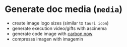 # Generate doc media (`media`)

- create image logo sizes (similar to `tauri icon`)
- generate execution video/gifts with ascinema
- generate code image with [carbon now](https://github.com/mixn/carbon-now-cli)
- compresss imagen with imagemin
